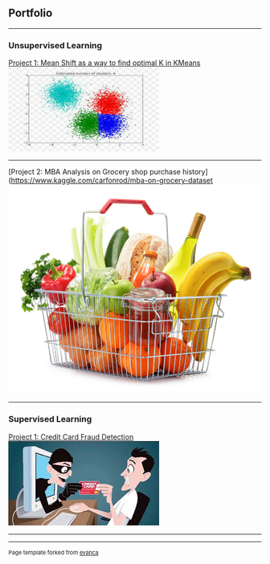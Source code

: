 ## Portfolio

---

### Unsupervised Learning

[Project 1: Mean Shift as a way to find optimal K in KMeans](https://www.kaggle.com/carfonrod/notebook7d061440cc)
<img src="images/mean_shift.jpeg?raw=true"/>

---

[Project 2: MBA Analysis on Grocery shop purchase history](https://www.kaggle.com/carfonrod/mba-on-grocery-dataset
<img src="images/mba.png?raw=true"/>

---

### Supervised Learning

[Project 1: Credit Card Fraud Detection](https://www.kaggle.com/carfonrod/credfraud)
<img src="images/creditfraud.jpeg?raw=true"/>

---






---
<p style="font-size:11px">Page template forked from <a href="https://github.com/evanca/quick-portfolio">evanca</a></p>
<!-- Remove above link if you don't want to attibute -->
